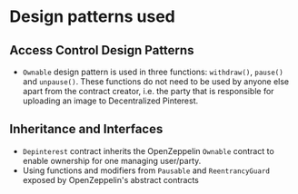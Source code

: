 # Design patterns used

## Access Control Design Patterns

- `Ownable` design pattern is used in three functions: `withdraw()`, `pause()` and `unpause()`. These functions do not need to be used by anyone else apart from the contract creator, i.e. the party that is responsible for uploading an image to Decentralized Pinterest.

## Inheritance and Interfaces

- `Depinterest` contract inherits the OpenZeppelin `Ownable` contract to enable ownership for one managing user/party.
- Using functions and modifiers from `Pausable` and `ReentrancyGuard` exposed by OpenZeppelin's abstract contracts
